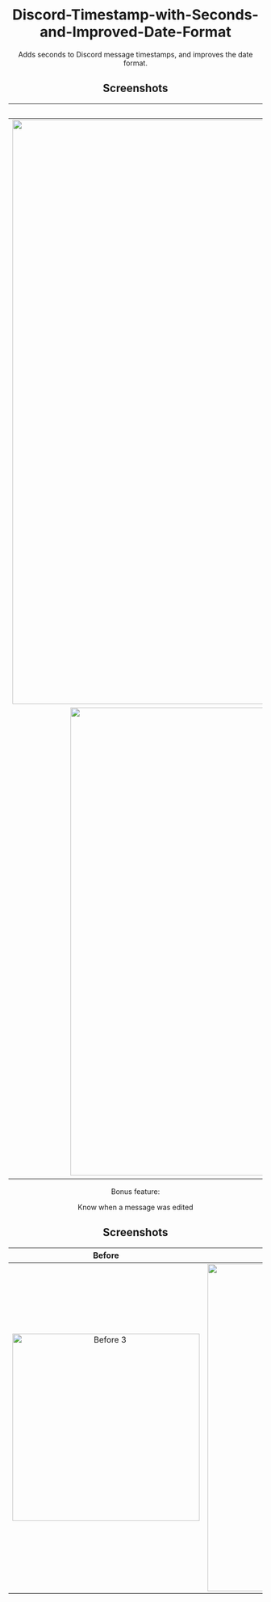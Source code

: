 <div align="center">

# Discord-Timestamp-with-Seconds-and-Improved-Date-Format
Adds seconds to Discord message timestamps, and improves the date format. 

## Screenshots
| **Before** | **After** |
|     :---:      |     :---:      |
| <img width="1157" alt="Before 1" src="https://user-images.githubusercontent.com/122677421/226656774-b0a0c875-2842-460f-a872-e11bbcfe94ac.png"> | <img width="922" alt="After 1" src="https://user-images.githubusercontent.com/122677421/226656968-5930d158-398e-4742-bb37-cf729e572cd2.png">
| <img width="927" alt="Before 2" src="https://user-images.githubusercontent.com/122677421/226657261-0c031aff-df3c-4ecf-b283-acf1a7faf786.png"> | <img width="930" alt="After 2" src="https://user-images.githubusercontent.com/122677421/226657291-e96e7308-5c54-4c10-8d98-bbba6d29805a.png">

Bonus feature:

Know when a message was edited

## Screenshots
| **Before** | **After** |
|     :---:      |     :---:      |
| <img width="371" alt="Before 3" src="https://user-images.githubusercontent.com/122677421/226767214-098e008b-2f48-41e8-88ed-4f180bcba749.png"> | <img width="648" alt="After 3" src="https://user-images.githubusercontent.com/122677421/226767270-53bc115e-10ac-456c-aba9-e185b8232d23.png">
